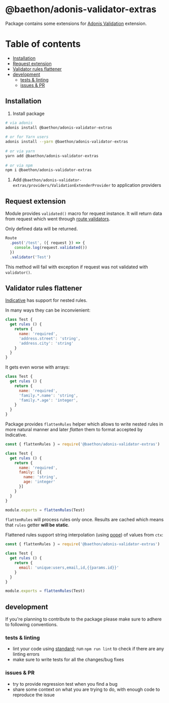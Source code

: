 # @baethon/adonis-validator-extras

Package contains some extensions for [Adonis Validation](https://github.com/adonisjs/adonis-validation-provider) extension.

# Table of contents

<!-- TOC depthFrom:2 -->

- [Installation](#installation)
- [Request extension](#request-extension)
- [Validator rules flattener](#validator-rules-flattener)
- [development](#development)
    - [tests & linting](#tests--linting)
    - [issues & PR](#issues--pr)

<!-- /TOC -->

## Installation

1. Install package

  ```bash
  # via adonis
  adonis install @baethon/adonis-validator-extras
    
  # or for Yarn users
  adonis install --yarn @baethon/adonis-validator-extras
    
  # or via yarn
  yarn add @baethon/adonis-validator-extras
    
  # or via npm
  npm i @baethon/adonis-validator-extras
  ```
  
1. Add `@baethon/adonis-validator-extras/providers/ValidationExtenderProvider` to application providers

## Request extension

Module provides `validated()` macro for request instance. It will return data from request which went through [route validators](http://adonisjs.com/docs/4.0/validator#_route_validator).

Only defined data will be returned.

```js
Route
  .post('/test', ({ request }) => {
    console.log(request.validated())
  })
  .validator('Test')
```

This method will fail with exception if request was not validated with `validator()`.

## Validator rules flattener

[Indicative](http://indicative.adonisjs.com/) has support for nested rules.

In many ways they can be inconvienient:

```js
class Test {
  get rules () {
    return {
      name: 'required',
      'address.street': 'string',
      'address.city': 'string'
    }
  }
}
```

It gets even worse with arrays:

```js
class Test {
  get rules () {
    return {
      name: 'required',
      'family.*.name': 'string',
      'family.*.age': 'integer',
    }
  }
}
```

Package provides `flattenRules` helper which allows to write nested rules in more natural manner and later _flatten_ them to format accepted by Indicative.

```js
const { flattenRules } = require('@baethon/adonis-validator-extras')

class Test {
  get rules () {
    return {
      name: 'required',
      family: [{
        name: 'string',
        age: 'integer'
      }]
    }
  }
}

module.exports = flattenRules(Test)
```

`flattenRules` will process rules only once. Results are cached which means that `rules` getter **will be static**.

Flattened rules support string interpolation (using [pope](https://github.com/poppinss/pope)) of values from `ctx`:

```js
const { flattenRules } = require('@baethon/adonis-validator-extras')

class Test {
  get rules () {
    return {
      email: 'unique:users,email,id,{{params.id}}'
    }
  }
}

module.exports = flattenRules(Test)
```

## development

If you're planning to contribute to the package please make sure to adhere to following conventions.

### tests & linting

* lint your code using [standard](https://standardjs.com/); run `npm run lint` to check if there are any linting errors
* make sure to write tests for all the changes/bug fixes

### issues & PR

* try to provide regression test when you find a bug
* share some context on what you are trying to do, with enough code to reproduce the issue
